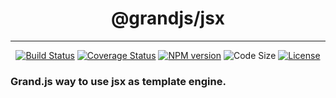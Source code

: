 <div align='center'>

# @grandjs/jsx

---

[![Build Status][travis-img]][travis-url]
[![Coverage Status][coverage-img]][coverage-url]
[![NPM version][npm-badge]][npm-url]
![Code Size][code-size-badge]
[![License][license-badge]][license-url]

</div>

<!-- ***************** -->

[travis-img]: https://travis-ci.com/grandjs/jsx.svg?branch=master
[travis-url]: https://travis-ci.com/grandjs/jsx
[coverage-img]: https://coveralls.io/repos/github/grandjs/jsx/badge.svg?branch=master
[coverage-url]: https://coveralls.io/github/grandjs/jsx?branch=master
[npm-badge]: https://img.shields.io/npm/v/@grandjs/jsx.svg?style=flat
[npm-url]: https://www.npmjs.com/package/@grandjs/jsx
[license-badge]: https://img.shields.io/badge/license-MIT-green.svg?style=flat
[license-url]: https://github.com/grandjs/jsx/blob/master/LICENSE
[code-size-badge]: https://img.shields.io/github/languages/code-size/grandjs/jsx

<!-- ***************** -->

### Grand.js way to use jsx as template engine.
